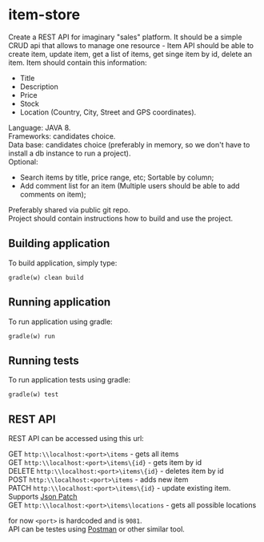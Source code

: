 # item-store
Create a REST API for imaginary "sales" platform.
It should be a simple CRUD api that allows to manage one resource - Item
API should be able to create item, update item, get a list of items, get singe item by id, delete an item. 
Item should contain this information: 
 - Title
 - Description
 - Price
 - Stock
 - Location (Country, City, Street and GPS coordinates).
 
Language: JAVA 8.<br/>
Frameworks: candidates choice.<br/>
Data base: candidates choice (preferably in memory, so we don't have to install a db instance to run a project).<br/>
Optional:<br/> 
- Search items by title, price range, etc; Sortable by column;<br/>
- Add comment list for an item (Multiple users should be able to add comments on item);
    
Preferably shared via public git repo.<br/>
Project should contain instructions how to build and use the project.
## Building application
To build application, simply type:

`gradle(w) clean build`
## Running application
To run application using gradle:

`gradle(w) run`

## Running tests 
To run application tests using gradle:

`gradle(w) test`

## REST API
REST API can be accessed using this url:

GET `http:\\localhost:<port>\items` - gets all items<br/>
GET `http:\\localhost:<port>\items\{id}` - gets item by id<br/>
DELETE `http:\\localhost:<port>\items\{id}` - deletes item by id<br/>
POST `http:\\localhost:<port>\items` - adds new item<br/>
PATCH `http:\\localhost:<port>\items\{id}` - update existing item. Supports [Json Patch](https://tools.ietf.org/html/rfc6902)<br/>
GET `http:\\localhost:<port>\items\locations` - gets all possible locations<br/>

for now `<port>` is hardcoded and is `9081`. <br/>
API can be testes using [Postman](https://www.getpostman.com/tools) or other similar tool.
